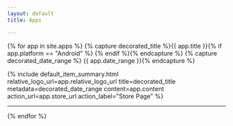 ```yaml
---
layout: default
title: Apps

---
```

{% for app in site.apps %}
  {% capture decorated_title %}{{ app.title }}{% if app.platform == "Android" %} <i class="fa fa-android"></i>{% endif %}{% endcapture %}
  {% capture decorated_date_range %}<i class="fa fa-calendar"></i> {{ app.date_range }}{% endcapture %}

  {% include default_item_summary.html
    relative_logo_url=app.relative_logo_url
    title=decorated_title
    metadata=decorated_date_range
    content=app.content
    action_url=app.store_url
    action_label="Store Page" %}
  <hr />
{% endfor %}
